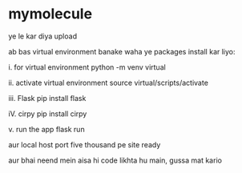 # mymolecule
ye le kar diya upload

ab bas virtual environment banake waha ye packages install kar liyo:

i. for virtual environment
python -m venv virtual

ii. activate virtual environment
source virtual/scripts/activate

iii. Flask
pip install flask

iV. cirpy
pip install cirpy

v. run the app
flask run

aur local host port five thousand pe site ready

aur bhai neend mein aisa hi code likhta hu main, gussa mat kario
